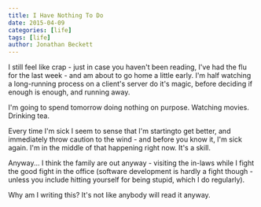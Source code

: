 ```yaml
---
title: I Have Nothing To Do
date: 2015-04-09
categories: [life]
tags: [life]
author: Jonathan Beckett
---
```


I still feel like crap - just in case you haven't been reading, I've had the flu for the last week - and am about to go home a little early. I'm half watching a long-running process on a client's server do it's magic, before deciding if enough is enough, and running away.

I'm going to spend tomorrow doing nothing on purpose. Watching movies. Drinking tea.

Every time I'm sick I seem to sense that I'm startingto get better, and immediately throw caution to the wind - and before you know it, I'm sick again. I'm in the middle of that happening right now. It's a skill.

Anyway... I think the family are out anyway - visiting the in-laws while I fight the good fight in the office (software development is hardly a fight though - unless you include hitting yourself for being stupid, which I do regularly).

Why am I writing this? It's not like anybody will read it anyway.